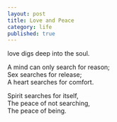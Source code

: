 ```yaml
---
layout: post
title: Love and Peace
category: life
published: true
---
```


love digs deep into the soul.

A mind can only search for reason;  
Sex searches for release;  
A heart searches for comfort.

Spirit searches for itself,  
The peace of not searching,  
The peace of being.